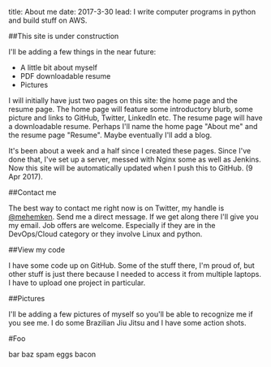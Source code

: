 title: About me
date: 2017-3-30
lead: I write computer programs in python and build stuff on AWS.

##This site is under construction

I'll be adding a few things in the near future:

* A little bit about myself
* PDF downloadable resume
* Pictures

I will initially have just two pages on this site: the home page and the resume page. The home page will feature some introductory blurb, some picture and links to GitHub, Twitter, LinkedIn etc. The resume page will have a downloadable resume. Perhaps I'll name the home page "About me" and the resume page "Resume". Maybe eventually I'll add a blog.

It's been about a week and a half since I created these pages. Since I've done that, I've set up a server, messed with Nginx some as well as Jenkins. Now this site will be automatically updated when I push this to GitHub. (9 Apr 2017).

##Contact me

The best way to contact me right now is on Twitter, my handle is [@mehemken](http://twitter.com). Send me a direct message. If we get along there I'll give you my email. Job offers are welcome. Especially if they are in the DevOps/Cloud category or they involve Linux and python.

##View my code

I have some code up on GitHub. Some of the stuff there, I'm proud of, but other stuff is just there because I needed to access it from multiple laptops. I have to upload one project in particular.

##Pictures

I'll be adding a few pictures of myself so you'll be able to recognize me if
you see me. I do some Brazilian Jiu Jitsu and I have some action shots.

#Foo

bar baz spam eggs bacon
